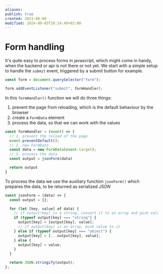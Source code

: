 ```yaml
---
aliases: 
publish: true
created: 2023-08-09
modified: 2024-09-03T18:14:49+02:00
---
```

# Form handling

It's quite easy to process forms in javascript, which might come in handy, when the backend or api is not there or not yet.  We start with a simple setup to handle the `submit` event, triggered by a submit button for example.

```js
const form = document.querySelector("form");

form.addEventListener("submit", formHandler);
```

In this `formHandler()` function we will do three things:
1. prevent the page from reloading, which is the default behaviour by the browser
2. create a `FormData` element
3. process the data, so that we can work with the values

```js
const formHandler = (event) => {
  // 1. prevent the reload of the page
  event.preventDefault();
  // 2. new FormData
  const data = new FormData(event.target);
  // 3. process the data
  const output = jsonForm(data)

  return output
}

```

To process the data we use the auxiliary function `jsonForm()` which prepares the data, to be returned as serialized *JSON*

```js
const jsonForm = (data) => {
  const output = {};

  for (let [key, value] of data) {
    // if output!key] is a string, convert it to an array and push value to it
    if (typeof output[key] === "string") {
      output[key] = [output[key], value];
      // if output[key] is an array, push value to it
    } else if (typeof output[key] === "object") {
      output[key] = [...output[key], value];
    } else {
      output[key] = value;
    }
  }

  return JSON.stringify(output);
};
```